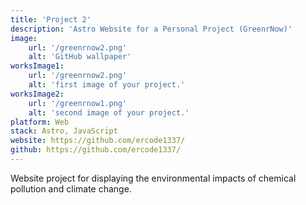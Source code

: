 ```yaml
---
title: 'Project 2'
description: 'Astro Website for a Personal Project (GreenrNow)'
image:
    url: '/greenrnow2.png'
    alt: 'GitHub wallpaper'
worksImage1:
    url: '/greenrnow2.png'
    alt: 'first image of your project.'
worksImage2:
    url: '/greenrnow1.png'
    alt: 'second image of your project.'
platform: Web
stack: Astro, JavaScript
website: https://github.com/ercode1337/
github: https://github.com/ercode1337/
---
```


Website project for displaying the environmental impacts of chemical pollution and climate change.
